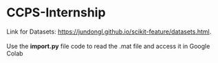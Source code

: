 # CCPS-Internship

Link for Datasets: https://jundongl.github.io/scikit-feature/datasets.html.
<br><br>
Use the **import.py** file code to read the .mat file and access it in Google Colab
